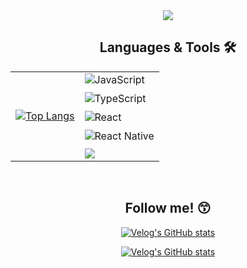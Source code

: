 <div align="center">
  
<a href="https://github.com/devxb/gitanimals">
  <img src="https://render.gitanimals.org/farms/{20massalia}"/>
</a>

<h2>Languages & Tools 🛠</h2>
<table>
  <tr>
    <td>
      <a href="https://github.com/anuraghazra/github-readme-stats">
        <img src="https://github-readme-stats.vercel.app/api/top-langs/?username=20massalia&layout=donut" alt="Top Langs" />
      </a>
    </td>
    <td>
      <div>
        <img src="https://img.shields.io/badge/JavaScript-F7DF1E?style=for-the-badge&logo=JavaScript&logoColor=white" alt="JavaScript" style="margin-bottom: 10px;" />
        <br>
        <img src="https://img.shields.io/badge/typescript-%23007ACC.svg?style=for-the-badge&logo=typescript&logoColor=white" alt="TypeScript" style="margin-bottom: 10px;" />
        <br>
        <img src="https://img.shields.io/badge/React-20232A?style=for-the-badge&logo=react&logoColor=61DAFB" alt="React" style="margin-bottom: 10px;" />
        <br>
        <img src="https://img.shields.io/badge/React_Native-20232A?style=for-the-badge&logo=react&logoColor=61DAFB" alt="React Native" style="margin-bottom: 10px;" />
        <br>
        <img src="https://img.shields.io/badge/Figma-F24E1E?style=for-the-badge&logo=figma&logoColor=white" />
      </div>
    </td>
  </tr>
</table>
<br/>
<h2>Follow me! 😙</h2>

[![Velog's GitHub stats](https://velog-readme-stats.vercel.app/api?name=20massalia)](https://velog.io/@20massalia/%EB%B0%98%EC%9D%91%ED%98%95-%EC%9B%B9-%EA%B7%B8%EB%A6%AC%EA%B3%A0-%EC%83%81%EB%8C%80-%EB%8B%A8%EC%9C%84)

[![Velog's GitHub stats](https://velog-readme-stats.vercel.app/api/badge?name=20massalia)](https://velog.io/@20massalia/posts)
</div>
